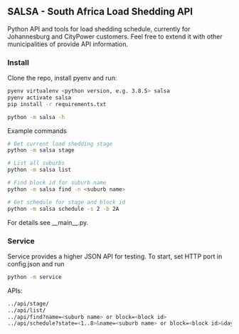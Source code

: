 ## SALSA - South Africa Load Shedding API

Python API and tools for load shedding schedule, currently for Johannesburg and CityPower customers.
Feel free to extend it with other municipalities of provide API information.

### Install

Clone the repo, install pyenv and run:
```bash
pyenv virtualenv <python version, e.g. 3.8.5> salsa
pyenv activate salsa
pip install -r requirements.txt

python -m salsa -h
```

Example commands
```bash
# Get current load shedding stage
python -m salsa stage

# List all suburbs
python -m salsa list

# Find block id for suburb name
python -m salsa find -n <suburb name>

# Get schedule for stage and block id
python -m salsa schedule -s 2 -b 2A
```

For details see \_\_main\_\_.py.

### Service
Service provides a higher JSON API for testing.
To start, set HTTP port in config.json and run
```bash
python -m service
```

APIs:
```bash
../api/stage/
../api/list/
../api/find?name=<suburb name> or block=<block id>
../api/schedule?state=<1..8>&name=<suburb name> or block=<block id>&days=<results for today+days>
```

